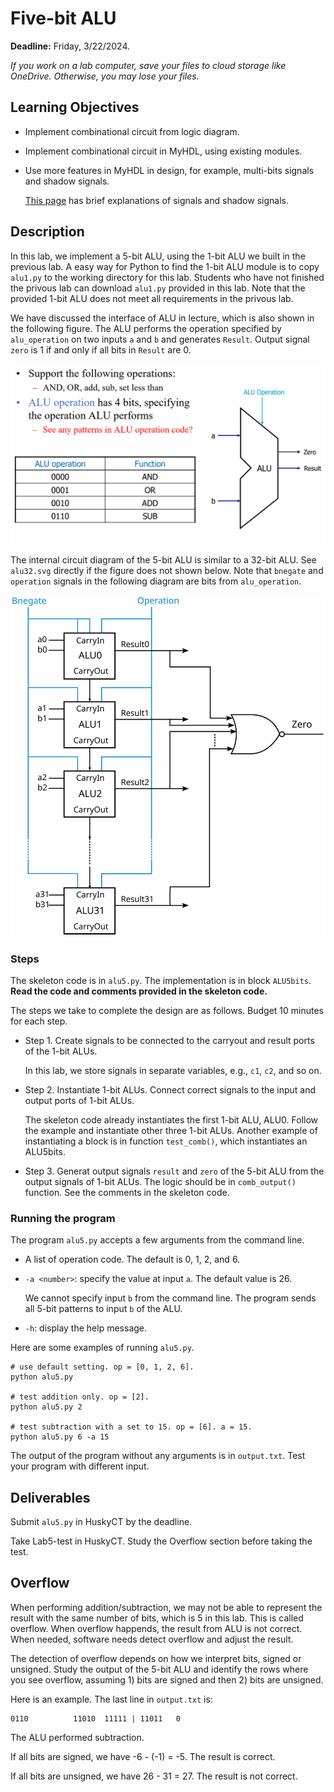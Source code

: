 # Five-bit ALU

**Deadline:** Friday, 3/22/2024. 

*If you work on a lab computer, save your files to cloud storage like OneDrive.
Otherwise, you may lose your files.*

## Learning Objectives

*   Implement combinational circuit from logic diagram.

*   Implement combinational circuit in MyHDL, using existing modules.

*   Use more features in MyHDL in design, for example, multi-bits signals and
    shadow signals.

    [This
    page](https://github.com/zhijieshi/cse3666/blob/master/myhdl/signals.md)
    has brief explanations of signals and shadow signals.

## Description

In this lab, we implement a 5-bit ALU, using the 1-bit ALU we built in the
previous lab. A easy way for Python to find the 1-bit ALU module is to copy
`alu1.py` to the working directory for this lab. Students who have not finished
the privous lab can download `alu1.py` provided in this lab. Note that the
provided 1-bit ALU does not meet all requirements in the privous lab.

We have discussed the interface of ALU in lecture, which is also shown in the
following figure. The ALU performs the operation specified by `alu_operation`
on two inputs `a` and `b` and generates `Result`. Output signal `zero` is 1 if
and only if all bits in `Result` are 0.

![ALU Inteface](./alu_interface.png)

The internal circuit diagram of the 5-bit ALU is similar to a 32-bit ALU. See
`alu32.svg` directly if the figure does not shown below. Note that `bnegate`
and `operation` signals in the following diagram are bits from `alu_operation`.

![alu32 diagram](./alu32.svg)

### Steps

The skeleton code is in `alu5.py`.  The implementation is in block `ALU5bits`.
**Read the code and comments provided in the skeleton code.**

The steps we take to complete the design are as follows. Budget 10 minutes for
each step.
 
*   Step 1. Create signals to be connected to the carryout and result ports of
    the 1-bit ALUs. 

    In this lab, we store signals in separate variables, e.g., `c1`, `c2`, and
    so on. 

*   Step 2. Instantiate 1-bit ALUs. Connect correct signals to the input and
    output ports of 1-bit ALUs. 

    The skeleton code already instantiates the first 1-bit ALU, ALU0. Follow
    the example and instantiate other three 1-bit ALUs.  Another example of
    instantiating a block is in function `test_comb()`, which instantiates an
    ALU5bits. 

*   Step 3. Generat output signals `result` and `zero` of the 5-bit ALU from
    the output signals of 1-bit ALUs. The logic should be in `comb_output()`
    function. See the comments in the skeleton code.

### Running the program 

The program `alu5.py` accepts a few arguments from the command line. 

*   A list of operation code. The default is 0, 1, 2, and 6.

*   `-a <number>`: specify the value at input `a`. The default value is 26.

    We cannot specify input `b` from the command line. The program sends all
    5-bit patterns to input `b` of the ALU. 

*   `-h`: display the help message.

Here are some examples of running `alu5.py`.

    # use default setting. op = [0, 1, 2, 6].
    python alu5.py

    # test addition only. op = [2]. 
    python alu5.py 2 

    # test subtraction with a set to 15. op = [6]. a = 15.
    python alu5.py 6 -a 15 

The output of the program without any arguments is in `output.txt`. Test your
program with different input.

## Deliverables

Submit `alu5.py` in HuskyCT by the deadline. 

Take Lab5-test in HuskyCT. Study the Overflow section before taking the test.

## Overflow

When performing addition/subtraction, we may not be able to represent the
result with the same number of bits, which is 5 in this lab. This is called
overflow. When overflow happends, the result from ALU is not correct. When
needed, software needs detect overflow and adjust the result.

The detection of overflow depends on how we interpret bits, signed or unsigned.
Study the output of the 5-bit ALU and identify the rows where you see overflow,
assuming 1) bits are signed and then 2) bits are unsigned.

Here is an example. The last line in `output.txt` is:

    0110          11010  11111 | 11011   0

The ALU performed subtraction. 

If all bits are signed, we have -6 - (-1) = -5. The result is correct.

If all bits are unsigned, we have 26 - 31 = 27. The result is not correct. 
